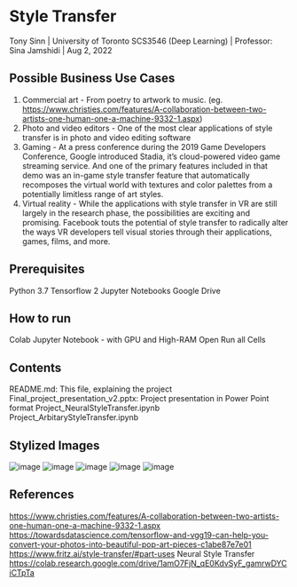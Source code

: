 # Style Transfer

Tony Sinn |  University of Toronto SCS3546 (Deep Learning) | Professor: Sina Jamshidi | Aug 2, 2022

## Possible Business Use Cases
1) Commercial art -  From poetry to artwork to music. (eg. https://www.christies.com/features/A-collaboration-between-two-artists-one-human-one-a-machine-9332-1.aspx)
2) Photo and video editors - One of the most clear applications of style transfer is in photo and video editing software
3) Gaming - At a press conference during the 2019 Game Developers Conference, Google introduced Stadia, it’s cloud-powered video game streaming service. And one of the primary features included in that demo was an in-game style transfer feature that automatically recomposes the virtual world with textures and color palettes from a potentially limitless range of art styles.
4) Virtual reality - While the applications with style transfer in VR are still largely in the research phase, the possibilities are exciting and promising. Facebook touts the potential of style transfer to radically alter the ways VR developers tell visual stories through their applications, games, films, and more.
## Prerequisites
Python 3.7
Tensorflow 2
Jupyter Notebooks
Google Drive

## How to run
Colab Jupyter Notebook - with GPU and High-RAM
Open
Run all Cells

## Contents
README.md: This file, explaining the project
Final_project_presentation_v2.pptx: Project presentation in Power Point format
Project_NeuralStyleTransfer.ipynb
Project_ArbitaryStyleTransfer.ipynb


## Stylized Images
![image](https://user-images.githubusercontent.com/32421212/180916069-4e9116ca-db7b-4fae-b844-92d8312c99de.png)
![image](https://user-images.githubusercontent.com/32421212/180916152-1eb0c140-ba84-411c-8738-3339c5b641ca.png)
![image](https://user-images.githubusercontent.com/32421212/180916182-b1391b32-50cb-45c5-acba-7493edbc51af.png)
![image](https://user-images.githubusercontent.com/32421212/180916212-9f71eb77-c696-4fc8-bc6e-c832abe99218.png)
![image](https://user-images.githubusercontent.com/32421212/180916228-f985faae-6a27-46bc-be9d-1f6c0a143cab.png)


## References
https://www.christies.com/features/A-collaboration-between-two-artists-one-human-one-a-machine-9332-1.aspx
https://towardsdatascience.com/tensorflow-and-vgg19-can-help-you-convert-your-photos-into-beautiful-pop-art-pieces-c1abe87e7e01
https://www.fritz.ai/style-transfer/#part-uses
Neural Style Transfer https://colab.research.google.com/drive/1amO7FjN_qE0KdvSyF_gamrwDYCiCTpTa


